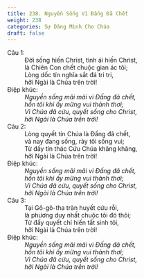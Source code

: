 ```yaml
---
title: 238. Nguyền Sống Vì Đấng Đã Chết
weight: 238
categories: Sự Dâng Mình Cho Chúa
draft: false
---
```

<dl><dt>Câu 1:</dt><dd data-verse="1">Đời sống hiến Christ, tình ái hiến Christ, <br/>là Chiên Con chết chuộc gian ác tôi; <br/>Lòng dốc tín nghĩa sắt đá tri tri, <br/>hỡi Ngài là Chúa trên trời! </dd><dt>Điệp khúc:</dt><dd data-chorus="1"><em>Nguyền sống mãi mãi vì Đấng đã chết, <br/>hồn tôi khi ấy mừng vui thảnh thơi; <br/>Vì Chúa đã cứu, quyết sống cho Christ, <br/>hỡi Ngài là Chúa trên trời! </em></dd><dt>Câu 2:</dt><dd data-verse="2">Lòng quyết tín Chúa là Đấng đã chết, <br/>và nay đang sống, rày tôi sống vui; <br/>Từ đấy tín thác Cứu Chúa khăng khăng, <br/>hỡi Ngài là Chúa trên trời! </dd><dt>Điệp khúc:</dt><dd data-chorus="1"><em>Nguyền sống mãi mãi vì Đấng đã chết, <br/>hồn tôi khi ấy mừng vui thảnh thơi; <br/>Vì Chúa đã cứu, quyết sống cho Christ, <br/>hỡi Ngài là Chúa trên trời! </em></dd><dt>Câu 3:</dt><dd data-verse="3">Tại Gô-gô-tha tràn huyết cứu rỗi, <br/>là phương duy nhất chuộc tôi đó thôi; <br/>Từ đấy quyết chí hiến tất sinh tôi, <br/>hỡi Ngài là Chúa trên trời! </dd><dt>Điệp khúc:</dt><dd data-chorus="1"><em>Nguyền sống mãi mãi vì Đấng đã chết, <br/>hồn tôi khi ấy mừng vui thảnh thơi; <br/>Vì Chúa đã cứu, quyết sống cho Christ, <br/>hỡi Ngài là Chúa trên trời! </em></dd></dl>